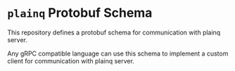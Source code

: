 # `plainq` Protobuf Schema

This repository defines a protobuf schema for communication with 
plainq server. 

Any gRPC compatible language can use this schema to implement a
custom client for communication with plainq server.